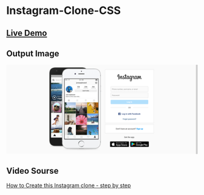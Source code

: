 # Instagram-Clone-CSS

## [Live Demo](https://kumarlakshmanan.github.io/codes/Instagram)
## Output Image
<img src="https://raw.githubusercontent.com/KumarLakshmanan/Instagram-Clone-CSS/main/img/http%3A%3A%3Awww.instagram.com.png" />

## Video Sourse
[How to Create this Instagram clone - step by step ](https://www.youtube.com/watch?v=xS6sqodeS4Y)
